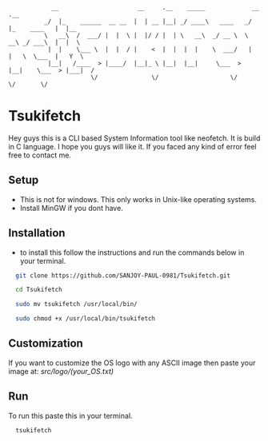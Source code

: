                 __                      __     .__    _____             __             .__     
              _/  |_    ______  __ __  |  | __ |__| _/ ____\   ____   _/  |_    ____   |  |__  
              \   __\  /  ___/ |  |  \ |  |/ / |  | \   __\  _/ __ \  \   __\ _/ ___\  |  |  \ 
               |  |    \___ \  |  |  / |    <  |  |  |  |    \  ___/   |  |   \  \___  |   Y  \
               |__|   /____  > |____/  |__|_ \ |__|  |__|     \___  >  |__|    \___  > |___|  /
                           \/               \/                    \/               \/       \/ 

# Tsukifetch
Hey guys this is a CLI based System Information tool like neofetch.
It is build in C language. I hope you guys will like it. If you faced any kind of error feel free to contact me.

## Setup
- This is not for windows. This only works in Unix-like operating systems.
- Install MinGW if you dont have.
## Installation
- to install this follow the instructions and run the commands below in your terminal. 
```bash
  git clone https://github.com/SANJOY-PAUL-0981/Tsukifetch.git
```
```bash
  cd Tsukifetch
```
```bash
  sudo mv tsukifetch /usr/local/bin/
```
```bash
  sudo chmod +x /usr/local/bin/tsukifetch
```
## Customization
If you want to customize the OS logo with any ASCII image then paste your image at: *src/logo/(your_OS.txt)* 

## Run
To run this paste this in your terminal.
```bash
  tsukifetch
```
  
